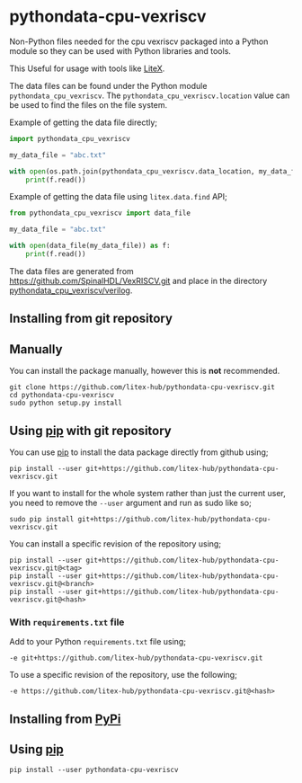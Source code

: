 # pythondata-cpu-vexriscv

Non-Python  files needed for the cpu vexriscv packaged
into a Python module so they can be used with Python libraries and tools.

This Useful for usage with tools like
[LiteX](https://github.com/enjoy-digital/litex.git).

The data files can be found under the Python module `pythondata_cpu_vexriscv`. The
`pythondata_cpu_vexriscv.location` value can be used to find the files on the file system.

Example of getting the data file directly;
```python
import pythondata_cpu_vexriscv

my_data_file = "abc.txt"

with open(os.path.join(pythondata_cpu_vexriscv.data_location, my_data_file)) as f:
    print(f.read())
```

Example of getting the data file using `litex.data.find` API;
```python
from pythondata_cpu_vexriscv import data_file

my_data_file = "abc.txt"

with open(data_file(my_data_file)) as f:
    print(f.read())
```



The data files are generated from https://github.com/SpinalHDL/VexRISCV.git and place in the directory
[pythondata_cpu_vexriscv/verilog](pythondata_cpu_vexriscv/verilog).


## Installing from git repository

## Manually

You can install the package manually, however this is **not** recommended.

```
git clone https://github.com/litex-hub/pythondata-cpu-vexriscv.git
cd pythondata-cpu-vexriscv
sudo python setup.py install
```

## Using [pip](https://pip.pypa.io/) with git repository

You can use [pip](https://pip.pypa.io/) to install the data package directly
from github using;

```
pip install --user git+https://github.com/litex-hub/pythondata-cpu-vexriscv.git
```

If you want to install for the whole system rather than just the current user,
you need to remove the `--user` argument and run as sudo like so;

```
sudo pip install git+https://github.com/litex-hub/pythondata-cpu-vexriscv.git
```

You can install a specific revision of the repository using;
```
pip install --user git+https://github.com/litex-hub/pythondata-cpu-vexriscv.git@<tag>
pip install --user git+https://github.com/litex-hub/pythondata-cpu-vexriscv.git@<branch>
pip install --user git+https://github.com/litex-hub/pythondata-cpu-vexriscv.git@<hash>
```

### With `requirements.txt` file

Add to your Python `requirements.txt` file using;
```
-e git+https://github.com/litex-hub/pythondata-cpu-vexriscv.git
```

To use a specific revision of the repository, use the following;
```
-e https://github.com/litex-hub/pythondata-cpu-vexriscv.git@<hash>
```

## Installing from [PyPi](https://pypi.org/project/pythondata-cpu-vexriscv/)

## Using [pip](https://pip.pypa.io/)

```
pip install --user pythondata-cpu-vexriscv
```
